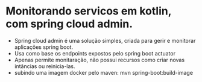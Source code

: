 # Monitorando servicos em kotlin, com spring cloud admin.
- Spring cloud admin é uma solução simples, criada para gerir e monitorar aplicações spring boot.
- Usa como base os endpoints expostos pelo spring boot actuator
- Apenas permite monitaração, não possui recursos como criar novas intâncias ou reinicia-las.
- subindo uma imagem docker pelo maven: mvn spring-boot:build-image
